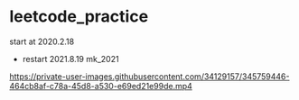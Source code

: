 # leetcode_practice
start at 2020.2.18

- restart 2021.8.19 mk_2021

https://private-user-images.githubusercontent.com/34129157/345759446-464cb8af-c78a-45d8-a530-e69ed21e99de.mp4
